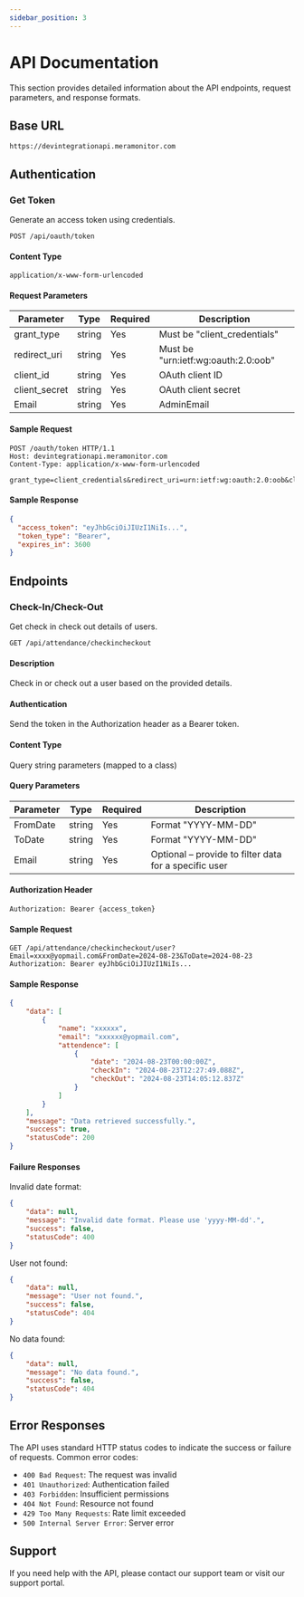 ```yaml
---
sidebar_position: 3
---
```


# API Documentation

This section provides detailed information about the API endpoints, request parameters, and response formats.

## Base URL

```
https://devintegrationapi.meramonitor.com
```

## Authentication

### Get Token

Generate an access token using credentials.

```http
POST /api/oauth/token
```

#### Content Type
```
application/x-www-form-urlencoded
```

#### Request Parameters

| Parameter | Type | Required | Description |
|-----------|------|----------|-------------|
| grant_type | string | Yes | Must be "client_credentials" |
| redirect_uri | string | Yes | Must be "urn:ietf:wg:oauth:2.0:oob" |
| client_id | string | Yes | OAuth client ID |
| client_secret | string | Yes | OAuth client secret |
| Email | string | Yes | AdminEmail |

#### Sample Request
```http
POST /oauth/token HTTP/1.1
Host: devintegrationapi.meramonitor.com
Content-Type: application/x-www-form-urlencoded

grant_type=client_credentials&redirect_uri=urn:ietf:wg:oauth:2.0:oob&client_id=yourclientid&client_secret=yourclientsecret
```

#### Sample Response
```json
{
  "access_token": "eyJhbGciOiJIUzI1NiIs...",
  "token_type": "Bearer",
  "expires_in": 3600
}
```

## Endpoints

### Check-In/Check-Out

Get check in check out details of users.

```http
GET /api/attendance/checkincheckout
```

#### Description
Check in or check out a user based on the provided details.

#### Authentication
Send the token in the Authorization header as a Bearer token.

#### Content Type
Query string parameters (mapped to a class)

#### Query Parameters

| Parameter | Type | Required | Description |
|-----------|------|----------|-------------|
| FromDate | string | Yes | Format "YYYY-MM-DD" |
| ToDate | string | Yes | Format "YYYY-MM-DD" |
| Email | string | Yes | Optional – provide to filter data for a specific user |

#### Authorization Header
```
Authorization: Bearer {access_token}
```

#### Sample Request
```http
GET /api/attendance/checkincheckout/user?Email=xxxx@yopmail.com&FromDate=2024-08-23&ToDate=2024-08-23
Authorization: Bearer eyJhbGciOiJIUzI1NiIs...
```

#### Sample Response
```json
{
    "data": [
        {
            "name": "xxxxxx",
            "email": "xxxxxx@yopmail.com",
            "attendence": [
                {
                    "date": "2024-08-23T00:00:00Z",
                    "checkIn": "2024-08-23T12:27:49.088Z",
                    "checkOut": "2024-08-23T14:05:12.837Z"
                }
            ]
        }
    ],
    "message": "Data retrieved successfully.",
    "success": true,
    "statusCode": 200
}
```

#### Failure Responses

Invalid date format:
```json
{
    "data": null,
    "message": "Invalid date format. Please use 'yyyy-MM-dd'.",
    "success": false,
    "statusCode": 400
}
```

User not found:
```json
{
    "data": null,
    "message": "User not found.",
    "success": false,
    "statusCode": 404
}
```

No data found:
```json
{
    "data": null,
    "message": "No data found.",
    "success": false,
    "statusCode": 404
}
```

## Error Responses

The API uses standard HTTP status codes to indicate the success or failure of requests. Common error codes:
- `400 Bad Request`: The request was invalid
- `401 Unauthorized`: Authentication failed
- `403 Forbidden`: Insufficient permissions
- `404 Not Found`: Resource not found
- `429 Too Many Requests`: Rate limit exceeded
- `500 Internal Server Error`: Server error

## Support

If you need help with the API, please contact our support team or visit our support portal. 
